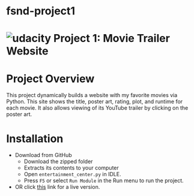 # fsnd-project1

[logo]: https://udacity.com/favicon.ico "Udacity"
![udacity][logo] Project 1: Movie Trailer Website
====================================

# Project Overview

This project dynamically builds a website with my favorite movies via Python. This site shows the title, poster art, rating, plot, and runtime for each movie. It also allows viewing of its YouTube trailer by clicking on the poster art.

# Installation
* Download from GitHub
   - Download the zipped folder
   - Extracts its contents to your computer
   - Open ```entertainment_center.py``` in IDLE.
   - Press ```F5``` or select ```Run Module``` in the Run menu to run the project.
* OR click [this](http://jslewis90.github.io/udacity-fsnd/p1) link for a live version.
